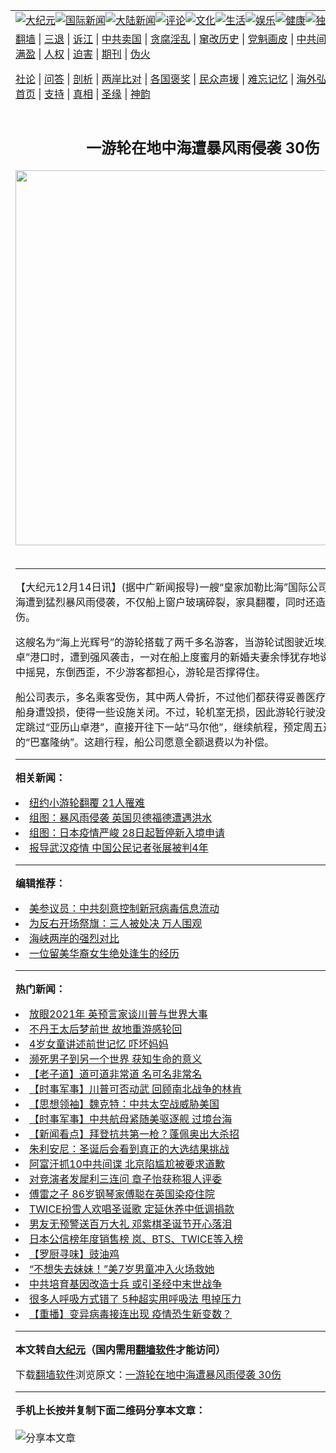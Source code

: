 <a name="1" id="1" target="_blank"></a><span id="1"></span>
<table align=center border="0"><tr><td colspan="2" VALIGN=TOP><a href="https://github.com/sjuclq3059/djy/blob/master/gb/nsc413.md#1"><img src="https://raw.githubusercontent.com/sjuclq3059/www/master/t/djy/1.jpg" title="大纪元"></a><a href="https://github.com/sjuclq3059/djy/blob/master/gb/n24hr.md#1"><img src="https://raw.githubusercontent.com/sjuclq3059/www/master/t/djy/3.jpg" title="国际新闻"></a><a href="https://github.com/sjuclq3059/djy/blob/master/gb/nsc413.md#1"><img src="https://raw.githubusercontent.com/sjuclq3059/www/master/t/djy/4.jpg" title="大陆新闻"></a><a href="https://github.com/sjuclq3059/djy/blob/master/gb/news392.md#1"><img src="https://raw.githubusercontent.com/sjuclq3059/www/master/t/djy/5.jpg" title="评论"></a><a href="https://github.com/sjuclq3059/djy/blob/master/gb/news2007.md#1"><img src="https://raw.githubusercontent.com/sjuclq3059/www/master/t/djy/6.jpg" title="文化"></a><a href="https://github.com/sjuclq3059/djy/blob/master/gb/news2008.md#1"><img src="https://raw.githubusercontent.com/sjuclq3059/www/master/t/djy/7.jpg" title="生活"></a><a href="https://github.com/sjuclq3059/djy/blob/master/gb/ncyule.md#1"><img src="https://raw.githubusercontent.com/sjuclq3059/www/master/t/djy/8.jpg" title="娱乐"></a><a href="https://github.com/sjuclq3059/djy/blob/master/gb/nsc1002.md#1"><img src="https://raw.githubusercontent.com/sjuclq3059/www/master/t/djy/9.jpg" title="健康"><a href="https://github.com/sjuclq3059/djy/blob/master/gb/nf6092.md#1"><img src="https://raw.githubusercontent.com/sjuclq3059/www/master/t/djy/10a.jpg" title="独家"></a><a href="https://github.com/sjuclq3059/djy/blob/master/gb/nf4514.md#1"><img src="https://raw.githubusercontent.com/sjuclq3059/www/master/t/djy/12a.jpg" title="头条"></a></td></tr>
<tr><td colspan="2" VALIGN=TOP><a target="_blank" href="https://github.com/sjuclq3059/www/blob/master/README.md?zsrh#1">翻墙</a> | <a target="_blank" href="https://github.com/sjuclq3059/djy/blob/master/gb/nf5657.md#1">三退</a> | <a target="_blank" href="https://github.com/sjuclq3059/djy/blob/master/gb/nf6124.md#1">诉江</a> | <a target="_blank" href="https://github.com/sjuclq3059/djy/blob/master/gb/nf1176117.md#1">中共卖国</a> | <a target="_blank" href="https://github.com/sjuclq3059/djy/blob/master/gb/nf5773.md#1">贪腐淫乱</a> | <a target="_blank" href="https://github.com/sjuclq3059/djy/blob/master/gb/nf1176115.md#1">窜改历史</a> | <a target="_blank" href="https://github.com/sjuclq3059/djy/blob/master/gb/nf1176107.md#1">党魁画皮</a> | <a target="_blank" href="https://github.com/sjuclq3059/djy/blob/master/gb/nf1320400.md#1">中共间谍</a> | <a target="_blank" href="https://github.com/sjuclq3059/djy/blob/master/gb/nf1176114.md#1">破坏传统</a> | <a target="_blank" href="https://github.com/sjuclq3059/ntdtv/blob/master/gb/prog447_1.md#1">恶贯满盈</a> | <a target="_blank" href="https://github.com/sjuclq3059/djy/blob/master/gb/ncid278.md#1">人权</a> | <a target="_blank" href="https://github.com/sjuclq3059/djy/blob/master/gb/nf1176111.md#1">迫害</a> | <a target="_blank" href="https://gitlab.com/szzdlab/mh-qikan/blob/master/README.md#1">期刊</a> | <a target="_blank" href="https://github.com/sjuclq3059/djy/blob/master/gb/nf5562.md#1">伪火</a></p><p><a target="_blank" href="https://github.com/sjuclq3059/djy/blob/master/gb/9p.md#1">社论</a> | <a target="_blank" href="https://github.com/sjuclq3059/djy/blob/master/gb/nf4378.md#1">问答</a> | <a target="_blank" href="https://github.com/sjuclq3059/djy/blob/master/gb/nf5792.md#1">剖析</a> | <a target="_blank" href="https://github.com/sjuclq3059/djy/blob/master/gb/nf5735.md#1">两岸比对</a> | <a target="_blank" href="https://github.com/sjuclq3059/djy/blob/master/gb/nf6119.md#1">各国褒奖</a> | <a target="_blank" href="https://github.com/sjuclq3059/djy/blob/master/gb/nf6120.md#1">民众声援</a> | <a target="_blank" href="https://github.com/sjuclq3059/djy/blob/master/gb/nf1188594.md#1">难忘记忆</a> | <a target="_blank" href="https://github.com/sjuclq3059/djy/blob/master/gb/nf3180.md#1">海外弘传</a> | <a target="_blank" href="https://github.com/sjuclq3059/djy/blob/master/gb/nf5410.md#1">万人上访</a> | <a target="_blank" href="https://github.com/sjuclq3059/www/blob/master/README.md?zsrh#1">平台首页</a> | <a target="_blank" href="https://github.com/sjuclq3059/djy/blob/master/gb/nf4386.md#1">支持</a> | <a target="_blank" href="https://github.com/sjuclq3059/djy/blob/master/gb/nf4389.md#1">真相</a> | <a target="_blank" href="https://github.com/sjuclq3059/djy/blob/master/gb/nf5790.md#1">圣缘</a> | <a target="_blank" href="https://github.com/sjuclq3059/djy/blob/master/gb/nf4786.md#1">神韵</a></td></tr>
<tr><td VALIGN=TOP width="626"><h2 align=center>一游轮在地中海遭暴风雨侵袭  30伤</h2>
<img width="600" src="https://i.epochtimes.com/assets/uploads/2020/12/f258f47b3d77ac2c3b447ced06a5eef5-320x200.jpg" />
<h6></h6>
<hr>
	<p>【大纪元12月14日讯】(据中广新闻报导)一艘“皇家加勒比海”国际公司的游轮在地中海遭到猛烈暴风雨侵袭，不仅船上窗户玻璃碎裂，家具翻覆，同时还造成30名乘客受伤。</p>
<p>这艘名为“海上光辉号”的游轮搭载了两千多名游客，当游轮试图驶近埃及“亚历山卓”港口时，遭到强风袭击，一对在船上度蜜月的新婚夫妻余悸犹存地说，船身在强风中摇晃，东倒西歪，不少游客都担心，游轮是否撑得住。</p>
<p>船公司表示，多名乘客受伤，其中两人骨折，不过他们都获得妥善医疗。此外，部分船身遭毁损，使得一些设施关闭。不过，轮机室无损，因此游轮行驶没问题，船长决定跳过“亚历山卓港”，直接开往下一站“马尔他”，继续航程，预定周五返回西班牙的“巴塞隆纳”。这趟行程，船公司愿意全额退费以为补偿。</p>
	
<hr>


<strong>相关新闻：</strong>
<li><a href="https://github.com/sjuclq3059/djy/blob/master/gb/5/10/3/n1072880.md#1">纽约小游轮翻覆 21人罹难</a></li>
<li><a href="https://github.com/sjuclq3059/djy/blob/master/gb/20/12/28/n12649137.md#1">组图：暴风雨侵袭 英国贝德福德遭遇洪水</a></li>
<li><a href="https://github.com/sjuclq3059/djy/blob/master/gb/20/12/28/n12648750.md#1">组图：日本疫情严峻 28日起暂停新入境申请</a></li>
<li><a href="https://github.com/sjuclq3059/djy/blob/master/gb/20/12/28/n12649102.md#1">报导武汉疫情 中国公民记者张展被判4年</a></li>
<hr>


<strong>编辑推荐：</strong>
<li><a href="https://github.com/onzhi266/djy/blob/master/gb/20/2/22/n11887949.md#1">美参议员：中共刻意控制新冠病毒信息流动</a></li>
<li><a href="https://github.com/tsiac2612/djy/blob/master/gb/18/8/28/n10672735.md#1" target="_blank">为反右开场祭旗：三人被处决 万人围观</a></li><li><a href="https://github.com/sjuclq3059/djy/blob/master/gb/8/12/18/n2367165.md?dfh#1" target="_blank">海峡两岸的强烈对比</a></li><li><a href="https://github.com/tsiac2612/djy/blob/master/gb/15/11/14/n4573690.md#1" target="_blank">一位留美华裔女生绝处逢生的经历</a></li>
<hr>

<strong>热门新闻：</strong>
<li><a href="https://github.com/sjuclq3059/djy/blob/master/gb/20/12/23/n12639978.md#1">放眼2021年 英预言家谈川普与世界大事</a></li>
<li><a href="https://github.com/sjuclq3059/djy/blob/master/gb/20/12/22/n12638393.md#1">不丹王太后梦前世 故地重游感轮回</a></li>
<li><a href="https://github.com/sjuclq3059/djy/blob/master/gb/20/12/23/n12639398.md#1">4岁女童讲述前世记忆 吓坏妈妈</a></li>
<li><a href="https://github.com/sjuclq3059/djy/blob/master/gb/20/12/22/n12637662.md#1">濒死男子到另一个世界 获知生命的意义</a></li>
<li><a href="https://github.com/sjuclq3059/djy/blob/master/gb/20/12/7/n12600854.md#1">【老子道】道可道非常道 名可名非常名</a></li>
<li><a href="https://github.com/sjuclq3059/djy/blob/master/gb/20/12/24/n12643497.md#1">【时事军事】川普可否动武 回顾南北战争的林肯</a></li>
<li><a href="https://github.com/sjuclq3059/djy/blob/master/gb/20/10/19/n12487197.md#1">【思想领袖】魏克特：中共太空战威胁美国</a></li>
<li><a href="https://github.com/sjuclq3059/djy/blob/master/gb/20/12/24/n12643422.md#1">【时事军事】中共航母紧随美驱逐舰 过境台海</a></li>
<li><a href="https://github.com/sjuclq3059/djy/blob/master/gb/20/12/25/n12645610.md#1">【新闻看点】拜登抗共第一枪？蓬佩奥出大杀招</a></li>
<li><a href="https://github.com/sjuclq3059/djy/blob/master/gb/20/12/26/n12645858.md#1">朱利安尼：圣诞后会看到真正的大选结果挑战</a></li>
<li><a href="https://github.com/sjuclq3059/djy/blob/master/gb/20/12/26/n12646735.md#1">阿富汗抓10中共间谍 北京陷尴尬被要求道歉</a></li>
<li><a href="https://github.com/sjuclq3059/djy/blob/master/gb/20/12/25/n12645462.md#1">对竞演者发犀利三连问 章子怡获称狠人评委</a></li>
<li><a href="https://github.com/sjuclq3059/djy/blob/master/gb/20/12/27/n12648003.md#1">傅雷之子 86岁钢琴家傅聪在英国染疫住院</a></li>
<li><a href="https://github.com/sjuclq3059/djy/blob/master/gb/20/12/26/n12646328.md#1">TWICE扮雪人欢唱圣诞歌 定延休养中低调捐款</a></li>
<li><a href="https://github.com/sjuclq3059/djy/blob/master/gb/20/12/27/n12647612.md#1">男友无预警送百万大礼 邓紫棋圣诞节开心落泪</a></li>
<li><a href="https://github.com/sjuclq3059/djy/blob/master/gb/20/12/25/n12644710.md#1">日本公信榜年度销售榜 岚、BTS、TWICE等入榜</a></li>
<li><a href="https://github.com/sjuclq3059/djy/blob/master/gb/20/12/24/n12643607.md#1">【罗厨寻味】豉油鸡</a></li>
<li><a href="https://github.com/sjuclq3059/djy/blob/master/gb/20/12/27/n12647213.md#1">“不想失去妹妹！”美7岁男童冲入火场救她</a></li>
<li><a href="https://github.com/sjuclq3059/djy/blob/master/gb/20/12/27/n12647393.md#1">中共培育基因改造士兵 或引圣经中末世战争</a></li>
<li><a href="https://github.com/sjuclq3059/djy/blob/master/gb/20/12/26/n12646480.md#1">很多人呼吸方式错了 5种超实用呼吸法 甩掉压力</a></li>
<li><a href="https://github.com/sjuclq3059/djy/blob/master/gb/20/12/26/n12646908.md#1">【重播】变异病毒接连出现 疫情恐生新变数？</a></li>
<hr>

<strong>本文转自<a href="https://www.epochtimes.com">大纪元</a>（国内需用<a href="https://github.com/sjuclq3059/www/blob/master/README.md#8">翻墙软件</a>才能访问）</strong><p>下载<a href="https://github.com/sjuclq3059/www/blob/master/README.md#8">翻墙软件</a>浏览原文：<a href="https://www.epochtimes.com/gb/10/12/14/n3112618.htm">一游轮在地中海遭暴风雨侵袭  30伤</a></p><hr>

<strong>手机上长按并复制下面二维码分享本文章：</strong><br><br><img src="https://chart.apis.google.com/chart?cht=qr&chs=240x240&choe=UTF-8&chld=M|2&chl=https://github.com/sjuclq3059/djy/blob/master/gb/10/12/14/n3112618.md%231" title="分享本文章"></td><td VALIGN=TOP><a href="https://github.com/sjuclq3059/djy/blob/master/gb/16/1/21/n4622075.md?dfh#1" target="_blank"><img src="https://raw.githubusercontent.com/sjuclq3059/djy/master/gb/300/wei-f1.jpg" title="中共的伪火骗局"  alt="中共的伪火骗局"></a><br><a href="https://github.com/sjuclq3059/www/blob/master/README.md?dfh#9" target="_blank"><img src="https://raw.githubusercontent.com/sjuclq3059/djy/master/gb/300/yong-h.jpg" title="永恒的见证"  alt="永恒的见证"></a><br><a href="https://github.com/sjuclq3059/djy/blob/master/gb/13/9/29/n3974789.md?dfh#1" target="_blank"><img src="https://raw.githubusercontent.com/sjuclq3059/djy/master/gb/300/shang-lnz.jpg" title="善良女子被中共投男牢"  alt="善良女子被中共投男牢"></a><br><a href="https://github.com/sjuclq3059/djy/blob/master/gb/16/3/16/n4663449.md?dfh#1" target="_blank"><img src="https://raw.githubusercontent.com/sjuclq3059/djy/master/gb/300/huo-z3.jpg" title="警卫目击活摘器官"  alt="警卫目击活摘器官"></a><br><a href="https://github.com/sjuclq3059/djy/blob/master/gb/16/8/7/n8177641.md?dfh#1" target="_blank"><img src="https://raw.githubusercontent.com/sjuclq3059/djy/master/gb/300/huo-z4.jpg" title="证人描述活摘恐怖"  alt="证人描述活摘恐怖"></a><br><a href="https://github.com/sjuclq3059/djy/blob/master/gb/10/4/19/n2881569.md?dfh#1" target="_blank"><img src="https://raw.githubusercontent.com/sjuclq3059/djy/master/gb/300/huo-z1.jpg" title="揭开活摘器官黑幕"  alt="揭开活摘器官黑幕"></a><br><a href="https://github.com/sjuclq3059/djy/blob/master/gb/10/11/7/n3077476.md?dfh#1" target="_blank"><img src="https://raw.githubusercontent.com/sjuclq3059/djy/master/gb/300/ma-ks.jpg" title="马克思的成魔之路"  alt="马克思的成魔之路"></a><br><a href="https://github.com/sjuclq3059/djy/blob/master/gb/14/6/9/n4173977.md?dfh#1" target="_blank"><img src="https://raw.githubusercontent.com/sjuclq3059/djy/master/gb/300/chang-zs.jpg" title="藏字石 蕴天机"  alt="藏字石 蕴天机"></a><br><a href="https://github.com/sjuclq3059/djy/blob/master/gb/18/5/10/n10381511.md?dfh#1" target="_blank"><img src="https://raw.githubusercontent.com/sjuclq3059/djy/master/gb/300/st1.jpg" title="关注3亿人三退"  alt="关注3亿人三退"></a><br><a href="https://github.com/sjuclq3059/djy/blob/master/gb/18/3/21/n10237682.md?dfh#1" target="_blank"><img src="https://raw.githubusercontent.com/sjuclq3059/djy/master/gb/300/jie-t.jpg" title="解体中共复兴中华"  alt="解体中共复兴中华"></a><br><a href="https://github.com/sjuclq3059/djy/blob/master/gb/9/2/9/n2422991.md?dfh#1" target="_blank"><img src="https://raw.githubusercontent.com/sjuclq3059/djy/master/gb/300/gao-zs.jpg" title="中共迫害良心律师"  alt="中共迫害良心律师"></a><br><a href="https://github.com/sjuclq3059/djy/blob/master/gb/18/12/9/n10900044.md?dfh#1" target="_blank"><img src="https://raw.githubusercontent.com/sjuclq3059/djy/master/gb/300/sj1.jpg" title="303万人举报江泽民"  alt="303万人举报江泽民"></a><br><a href="https://github.com/sjuclq3059/djy/blob/master/gb/18/8/28/n10672014.md?dfh#1" target="_blank"><img src="https://raw.githubusercontent.com/sjuclq3059/djy/master/gb/300/sj2.jpg" title="这些官员为何起诉江泽民"  alt="这些官员为何起诉江泽民"></a><br><a href="https://github.com/sjuclq3059/djy/blob/master/gb/8/12/18/n2367165.md?dfh#1" target="_blank"><img src="https://raw.githubusercontent.com/sjuclq3059/djy/master/gb/300/liangan.jpg" title="海峡两岸的强烈对比"  alt="海峡两岸的强烈对比"></a><br><a href="https://github.com/sjuclq3059/djy/blob/master/gb/15/12/10/n4593139.md?dfh#1" target="_blank"><img src="https://raw.githubusercontent.com/sjuclq3059/djy/master/gb/300/jia-ndzl.jpg" title="加拿大总理的贺信"  alt="加拿大总理的贺信"></a><br><a href="https://github.com/sjuclq3059/djy/blob/master/gb/11/6/17/n3289382.md?dfh#1" target="_blank"><img src="https://raw.githubusercontent.com/sjuclq3059/djy/master/gb/300/xiao-wd.jpg" title="探寻真相兼听则明"  alt="探寻真相兼听则明"></a><br><a href="https://github.com/sjuclq3059/djy/blob/master/gb/18/10/27/n10812623.md?dfh#1" target="_blank"><img src="https://raw.githubusercontent.com/sjuclq3059/djy/master/gb/300/yindu.jpg" title="印度媒体报道东方"  alt="印度媒体报道东方"></a><br><a href="https://github.com/sjuclq3059/djy/blob/master/gb/18/6/9/n10469652.md?dfh#1" target="_blank"><img src="https://raw.githubusercontent.com/sjuclq3059/djy/master/gb/300/xie-j.jpg" title="不一样的海外校园"  alt="不一样的海外校园"></a><br><a href="https://github.com/sjuclq3059/djy/blob/master/gb/7/4/5/n1669415.md?dfh#1" target="_blank"><img src="https://raw.githubusercontent.com/sjuclq3059/djy/master/gb/300/li-up.jpg" title="从大师到徒弟的传奇"  alt="从大师到徒弟的传奇"></a><br><a href="https://github.com/sjuclq3059/djy/blob/master/gb/17/5/26/n9191512.md?dfh#1" target="_blank"><img src="https://raw.githubusercontent.com/sjuclq3059/djy/master/gb/300/zfl2.jpg" title="亿万人与东方一本奇书"  alt="亿万人与东方一本奇书"></a><br><a href="https://github.com/sjuclq3059/djy/blob/master/gb/13/11/27/n4020290.md?dfh#1" target="_blank"><img src="https://raw.githubusercontent.com/sjuclq3059/djy/master/gb/300/zhen-h.jpg" title="大陆见不到的震撼场面"  alt="大陆见不到的震撼场面"></a><br><a href="https://github.com/sjuclq3059/djy/blob/master/gb/15/7/17/n4482910.md?dfh#1" target="_blank"><img src="https://raw.githubusercontent.com/sjuclq3059/djy/master/gb/300/dalu-sk.jpg" title="人心向善 大陆当初盛况"  alt="人心向善 大陆当初盛况"></a><br><a href="https://github.com/sjuclq3059/djy/blob/master/gb/19/1/5/n10955468.md?dfh#1" target="_blank"><img src="https://raw.githubusercontent.com/sjuclq3059/djy/master/gb/300/zfl1.jpg" title="追寻真理 这书讲什么"  alt="追寻真理 这书讲什么"></a><br><a href="https://github.com/sjuclq3059/www/blob/master/README.md?dfh#1" target="_blank"><img src="https://raw.githubusercontent.com/sjuclq3059/djy/master/gb/300/fq1.jpg" title="下载免费翻墙软件"  alt="下载免费翻墙软件"></a><br></td></tr></table>
